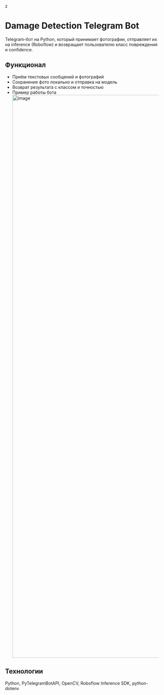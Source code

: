 z
# Damage Detection Telegram Bot

Telegram-бот на Python, который принимает фотографии, отправляет их на inference (Roboflow) и возвращает пользователю класс повреждения и confidence.

## Функционал
- Приём текстовых сообщений и фотографий
- Сохранение фото локально и отправка на модель
- Возврат результата с классом и точностью
- Пример работы бота
  <img width="1547" height="1845" alt="image" src="https://github.com/user-attachments/assets/8ae85587-e81d-4a68-8909-3babc82799dd" />

## Технологии
Python, PyTelegramBotAPI, OpenCV, Roboflow Inference SDK, python-dotenv


